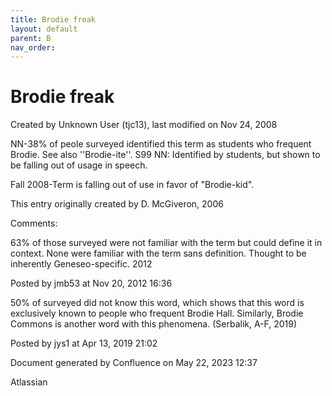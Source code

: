 ```yaml
---
title: Brodie freak
layout: default
parent: B
nav_order:
---
```


# Brodie freak

Created by  Unknown User (tjc13), last modified on Nov 24, 2008

NN-38% of peole surveyed identified this term as students who frequent Brodie. See also ''Brodie-ite''. S99 NN: Identified by students, but shown to be falling out of usage in speech.

Fall 2008-Term is falling out of use in favor of &quot;Brodie-kid&quot;.

This entry originally created by D. McGiveron, 2006

Comments:

63% of those surveyed were not familiar with the term but could define it in context. None were familiar with the term sans definition. Thought to be inherently Geneseo-specific. 2012

Posted by jmb53 at Nov 20, 2012 16:36

50% of surveyed did not know this word, which shows that this word is exclusively known to people who frequent Brodie Hall. Similarly, Brodie Commons is another word with this phenomena. (Serbalik, A-F, 2019)

Posted by jys1 at Apr 13, 2019 21:02

Document generated by Confluence on May 22, 2023 12:37

Atlassian
